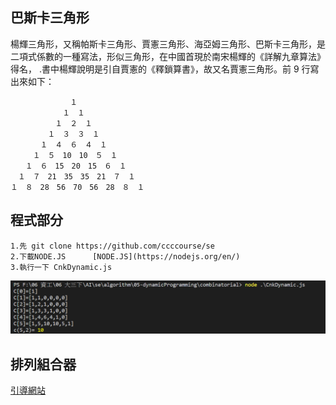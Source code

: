 巴斯卡三角形
-
楊輝三角形，又稱帕斯卡三角形、賈憲三角形、海亞姆三角形、巴斯卡三角形，是二項式係數的一種寫法，形似三角形，在中國首現於南宋楊輝的《詳解九章算法》得名，
.書中楊輝說明是引自賈憲的《釋鎖算書》，故又名賈憲三角形。前 9 行寫出來如下：

```
　　　　　　　　１
　　　　　　　１　１
　　　　　　１　２　１
　　　　　１　３　３　１
　　　　１　４　６　４　１
　　　１　５　10　10　５　１
　　１　６　15　20　15　６　１
　１　７　21　35　35　21　７　１
１　８　28　56　70　56　28　８　１
```



程式部分
-
```
1.先 git clone https://github.com/ccccourse/se
2.下載NODE.JS      [NODE.JS](https://nodejs.org/en/)
3.執行一下 CnkDynamic.js
```
![image](https://github.com/TKTim/ai108b/blob/master/Day0604/1.png)

排列組合器
-
[引導網站](http://gadget.chienwen.net/x/math/percomb?fbclid=IwAR1v93Y2ZznaTBGHnteoB2PbmjB7uJQ7Y_5LqzEm8-6U_RHa9P1DoM7kSYU)






